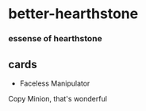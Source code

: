# better-hearthstone

### essense of hearthstone

## cards

- Faceless Manipulator

Copy Minion, that's wonderful
